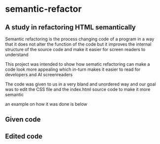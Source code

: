 # semantic-refactor
## A study in refactoring HTML semantically 
Semantic refactoring is the process changing code of a program in a way that it does not alter the function of the code but it improves the internal structure of the source code and make it easier for screen readers to understand 

This project was intended to show how sematic refactoring can make a code look more appealing which in-turn makes it easier to read for developers and AI screenreaders 

The code was given to us in a very bland and unordered way and our goal was to edit the CSS file and the index.html source code to make it more semantic 

an example on how it was done is below 

## Given code 
<!-- <div class="header"> 
        <h1>Hori<span class="seo">seo</span>n</h1>
        <div>
           <ul>
                <li>
                    <a href="#search-engine-optimization">Search Engine Optimization</a>
@@ -22,61 +22,62 @@ <h1>Hori<span class="seo">seo</span>n</h1>
                    <a href="#social-media-marketing">Social Media Marketing</a>
                </li>
            </ul>
        </div>
    </div> -->

## Edited code
 <!-- <header class="header">
        <h1>Hori<span class="seo">seo</span>n</h1>
        <nav>
            <ul>
                <li>
                    <a href="#search-engine-optimization">Search Engine Optimization</a>
@@ -22,61 +22,62 @@ <h1>Hori<span class="seo">seo</span>n</h1>
                    <a href="#social-media-marketing">Social Media Marketing</a>
                </li>
            </ul>
        <nav>
    </header> -->
